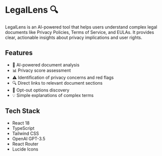 # LegalLens 🔍

LegalLens is an AI-powered tool that helps users understand complex legal documents like Privacy Policies, Terms of Service, and EULAs. It provides clear, actionable insights about privacy implications and user rights.

## Features

- 🤖 AI-powered document analysis
- 📊 Privacy score assessment
- ⚠️ Identification of privacy concerns and red flags
- 🔍 Direct links to relevant document sections
- 🚫 Opt-out options discovery
- 💡 Simple explanations of complex terms

## Tech Stack

- React 18
- TypeScript
- Tailwind CSS
- OpenAI GPT-3.5
- React Router
- Lucide Icons